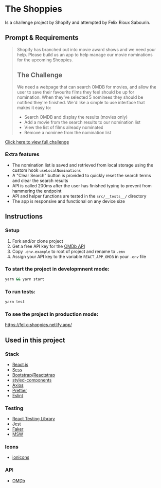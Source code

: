 # The Shoppies

Is a challenge project by Shopify and attempted by Felix Rioux Sabourin.

## Prompt & Requirements

> Shopify has branched out into movie award shows and we need your help. Please build us an app to help manage our movie nominations for the upcoming Shoppies.
>
> ## The Challenge
>
> We need a webpage that can search OMDB for movies, and allow the user to save their favourite films they feel should be up for nomination. When they've selected 5 nominees they should be notified they're finished.
> We'd like a simple to use interface that makes it easy to:
>
> - Search OMDB and display the results (movies only)
> - Add a movie from the search results to our nomination list
> - View the list of films already nominated
> - Remove a nominee from the nomination list

[Click here to view full challenge](https://docs.google.com/document/d/1AZO0BZwn1Aogj4f3PDNe1mhq8pKsXZxtrG--EIbP_-w/edit?fbclid=IwAR0fYpYakJFioR5_w6Hq1UYagi5P22xdrxTOGfYIKwD9Pj_JK11yCT0iIMc)

### Extra features

- The nomination list is saved and retrieved from local storage using the custom hook `useLocalNominations`
- A "Clear Search" button is provided to quickly reset the search terms and clear the search results
- API is called 200ms after the user has finished typing to prevent from hammering the endpoint
- API and helper functions are tested in the `src/__tests__/` directory
- The app is responsive and functional on any device size

## Instructions

### Setup

1. Fork and/or clone project
2. Get a free API key for the [OMDb API](http://www.omdbapi.com/apikey.aspx)
3. Copy `.env.example` to root of project and rename to `.env`
4. Assign your API key to the variable `REACT_APP_OMDB` in your `.env` file

### To start the project in developmnent mode:

```sh
yarn && yarn start
```

### To run tests:

```sh
yarn test
```

### To see the project in production mode:

https://felix-shoppies.netlify.app/

## Used in this project

### Stack

- [React.js](https://reactjs.org/)
- [Scss](https://sass-lang.com/)
- [Bootstrap](https://getbootstrap.com/)/[Reactstrap](https://reactstrap.github.io/)
- [styled-components](https://styled-components.com/)
- [Axios](https://github.com/axios/axios)
- [Prettier](https://prettier.io/)
- [Eslint](https://eslint.org/)

### Testing

- [React Testing Library](https://testing-library.com/docs/react-testing-library/intro/)
- [Jest](https://jestjs.io/)
- [Faker](http://marak.github.io/faker.js/)
- [MSW](https://mswjs.io/)

### Icons

- [ionicons](https://ionicons.com/)

### API

- [OMDb](http://www.omdbapi.com/)
